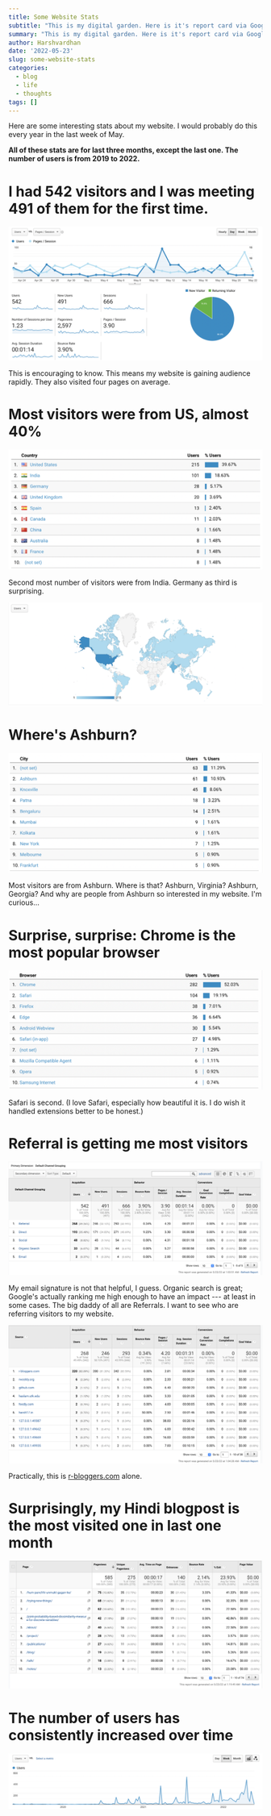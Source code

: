```yaml
---
title: Some Website Stats
subtitle: "This is my digital garden. Here is it's report card via Google Analytics."
summary: "This is my digital garden. Here is it's report card via Google Analytics."
author: Harshvardhan
date: '2022-05-23'
slug: some-website-stats
categories:
  - blog
  - life
  - thoughts
tags: []
---
```


Here are some interesting stats about my website. I would probably do this every year in the last week of May.

**All of these stats are for last three months, except the last one. The number of users is from 2019 to 2022.**

# I had 542 visitors and I was meeting 491 of them for the first time.

![](images/Screen%20Shot%202022-05-23%20at%2012.52.48%20AM.png)

This is encouraging to know. This means my website is gaining audience rapidly. They also visited four pages on average.

# Most visitors were from US, almost 40%

![](images/Screen%20Shot%202022-05-23%20at%2012.54.18%20AM.png)

Second most number of visitors were from India. Germany as third is surprising.

![](images/Screen%20Shot%202022-05-23%20at%201.17.44%20AM.png)

# Where's Ashburn?

![](images/Screen%20Shot%202022-05-23%20at%2012.57.21%20AM.png)

Most visitors are from Ashburn. Where is that? Ashburn, Virginia? Ashburn, Georgia? And why are people from Ashburn so interested in my website. I'm curious...

# Surprise, surprise: Chrome is the most popular browser

![](images/Screen%20Shot%202022-05-23%20at%201.00.26%20AM.png)

Safari is second. (I love Safari, especially how beautiful it is. I do wish it handled extensions better to be honest.)

# Referral is getting me most visitors

![](images/Screen%20Shot%202022-05-23%20at%201.05.47%20AM.png)

My email signature is not that helpful, I guess. Organic search is great; Google's actually ranking me high enough to have an impact --- at least in some cases. The big daddy of all are Referrals. I want to see who are referring visitors to my website.

![](images/Screen%20Shot%202022-05-23%20at%201.08.55%20AM.png)

Practically, this is [r-bloggers.com](https://www.r-bloggers.com) alone.

# Surprisingly, my Hindi blogpost is the most visited one in last one month

![](images/Screen%20Shot%202022-05-23%20at%201.20.02%20AM.png)

# The number of users has consistently increased over time

![](images/Screen%20Shot%202022-05-23%20at%201.23.55%20AM.png)
